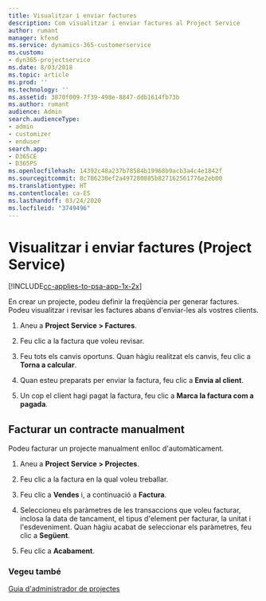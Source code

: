 ```yaml
---
title: Visualitzar i enviar factures
description: Com visualitzar i enviar factures al Project Service
author: rumant
manager: kfend
ms.service: dynamics-365-customerservice
ms.custom:
- dyn365-projectservice
ms.date: 8/03/2018
ms.topic: article
ms.prod: ''
ms.technology: ''
ms.assetid: 3870f009-7f39-498e-8847-ddb1614fb73b
ms.author: rumant
audience: Admin
search.audienceType:
- admin
- customizer
- enduser
search.app:
- D365CE
- D365PS
ms.openlocfilehash: 14392c48a237b78584b19968b9acb3a4c4e1842f
ms.sourcegitcommit: 8c786230ef2a497280885b827162561776e2eb00
ms.translationtype: HT
ms.contentlocale: ca-ES
ms.lasthandoff: 03/24/2020
ms.locfileid: "3749496"
---
```

# <a name="view-and-send-invoices-project-service"></a>Visualitzar i enviar factures (Project Service)

[!INCLUDE[cc-applies-to-psa-app-1x-2x](../includes/cc-applies-to-psa-app-1x-2x.md)]

En crear un projecte, podeu definir la freqüència per generar factures. Podeu visualitzar i revisar les factures abans d'enviar-les als vostres clients.  
  
1.  Aneu a **Project Service > Factures**.  
  
2.  Feu clic a la factura que voleu revisar.  
  
3.  Feu tots els canvis oportuns. Quan hàgiu realitzat els canvis, feu clic a **Torna a calcular**.  
  
4.  Quan esteu preparats per enviar la factura, feu clic a **Envia al client**.  
  
5.  Un cop el client hagi pagat la factura, feu clic a **Marca la factura com a pagada**.  
  
## <a name="manually-invoice-a-contract"></a>Facturar un contracte manualment  
 Podeu facturar un projecte manualment enlloc d'automàticament.  
  
1.  Aneu a **Project Service > Projectes**.  
  
2.  Feu clic a la factura en la qual voleu treballar.  
  
3.  Feu clic a **Vendes** i, a continuació a **Factura**.  
  
4.  Seleccioneu els paràmetres de les transaccions que voleu facturar, inclosa la data de tancament, el tipus d'element per facturar, la unitat i l'esdeveniment. Quan hàgiu acabat de seleccionar els paràmetres, feu clic a **Següent**.  
  
5.  Feu clic a **Acabament**.  
  
### <a name="see-also"></a>Vegeu també  
 [Guia d'administrador de projectes](../project-service/project-manager-guide.md)
